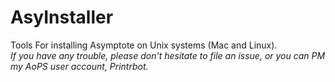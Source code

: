 # AsyInstaller
Tools For installing Asymptote on Unix systems (Mac and Linux).  
*If you have any trouble, please don't hesitate to file an issue, or you can PM my AoPS user account, Printrbot.*
